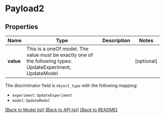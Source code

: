 # Payload2



## Properties
Name | Type | Description | Notes
------------ | ------------- | ------------- | -------------
**value** | This is a oneOf model. The value must be exactly one of the following types: UpdateExperiment, UpdateModel |  | [optional] 

The discriminator field is `object_type` with the following mapping:
 - `experiment`: `UpdateExperiment`
 - `model`: `UpdateModel`



[[Back to Model list]](../README.md#models) [[Back to API list]](../README.md#api-endpoints) [[Back to README]](../README.md)


